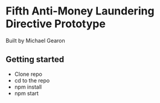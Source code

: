 # Fifth Anti-Money Laundering Directive Prototype

Built by Michael Gearon

## Getting started
* Clone repo
* cd to the repo
* npm install
* npm start
